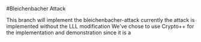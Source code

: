 #Bleichenbacher Attack

This branch will implement the bleichenbacher-attack
currently the attack is implemented without the LLL modification
We've chose to use Crypto++ for the implementation and demonstration since it is a 